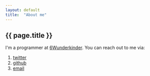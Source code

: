```yaml
---
layout: default
title:  "About me"
---
```


## {{ page.title }}
I'm a programmer at [6Wunderkinder](http://www.6wunderkinder.com). You can reach out to me via:

1. [twitter](http://twitter.com/i0rek)
1. [github](http://github.com/i0rek)
1. [email](mailto:me@hans.io)
